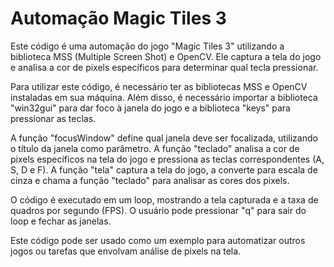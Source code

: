 # Automação Magic Tiles 3
Este código é uma automação do jogo "Magic Tiles 3" utilizando a biblioteca MSS (Multiple Screen Shot) e OpenCV. Ele captura a tela do jogo e analisa a cor de pixels específicos para determinar qual tecla pressionar.

Para utilizar este código, é necessário ter as bibliotecas MSS e OpenCV instaladas em sua máquina. Além disso, é necessário importar a biblioteca "win32gui" para dar foco à janela do jogo e a biblioteca "keys" para pressionar as teclas.

A função "focusWindow" define qual janela deve ser focalizada, utilizando o título da janela como parâmetro. A função "teclado" analisa a cor de pixels específicos na tela do jogo e pressiona as teclas correspondentes (A, S, D e F). A função "tela" captura a tela do jogo, a converte para escala de cinza e chama a função "teclado" para analisar as cores dos pixels.

O código é executado em um loop, mostrando a tela capturada e a taxa de quadros por segundo (FPS). O usuário pode pressionar "q" para sair do loop e fechar as janelas.

Este código pode ser usado como um exemplo para automatizar outros jogos ou tarefas que envolvam análise de pixels na tela.
